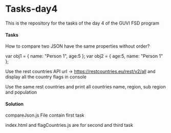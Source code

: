# Tasks-day4
This is the repository for the tasks of the day 4 of the GUVI FSD program

#### Tasks
How to compare two JSON have the same properties without order?

var obj1 = { name: "Person 1", age:5 };
var obj2 = { age:5, name: "Person 1" };

Use the rest countries API url -> https://restcountries.eu/rest/v2/all and display all the country flags in console

Use the same rest countries and print all countries name, region, sub region and population

#### Solution
compareJson.js File contain first task

index.html and flagCountries.js are for second and third task
